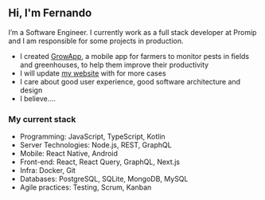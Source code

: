 ## Hi, I'm Fernando

I’m a Software Engineer. I currently work as a full stack developer at Promip and I am responsible for some projects in production.

- I created [GrowApp](https://play.google.com/store/apps/details?id=br.com.bison.abacate "GrowApp's Play Store page"), a mobile app for farmers to monitor pests in fields and greenhouses, to help them improve their productivity
- I will update [my website](https://fzabin.github.io/ "Fernando Zabin's website") with for more cases
- I care about good user experience, good software architecture and design
- I believe....

### My current stack

- Programming: JavaScript, TypeScript, Kotlin
- Server Technologies: Node.js, REST, GraphQL
- Mobile: React Native, Android
- Front-end: React, React Query, GraphQL, Next.js
- Infra: Docker, Git
- Databases: PostgreSQL, SQLite, MongoDB, MySQL
- Agile practices: Testing, Scrum, Kanban

